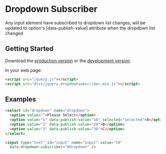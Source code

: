 # Dropdown Subscriber

Any input element have subscribed to dropdown list changes, will be updated to option's [data-publish-value] attribute when the dropdown list changed

## Getting Started

Download the [production version][min] or the [development version][max].

[min]: https://raw.github.com/beata/jquery-dropdownsubscriber/master/dist/jquery.dropdownsubscriber.min.js
[max]: https://raw.github.com/beata/jquery-dropdownsubscriber/master/dist/jquery.dropdownsubscriber.js

In your web page:

```html
<script src="jquery.js"></script>
<script src="dist/jquery.dropdownsubscriber.min.js"></script>
```

## Examples

```html
<select id="dropdown" name="dropdown">
  <option value="">Please Select</option>
  <option value="1" data-publish-value="10" selected="selected">A</option>
  <option value="2" data-publish-value="20">B</option>
  <option value="3" data-publish-value="30">C</option>
</select>

<input type="text" id="input" name="input" value="10"
  data-dropdown-subscriber="#dropdown" />
```
